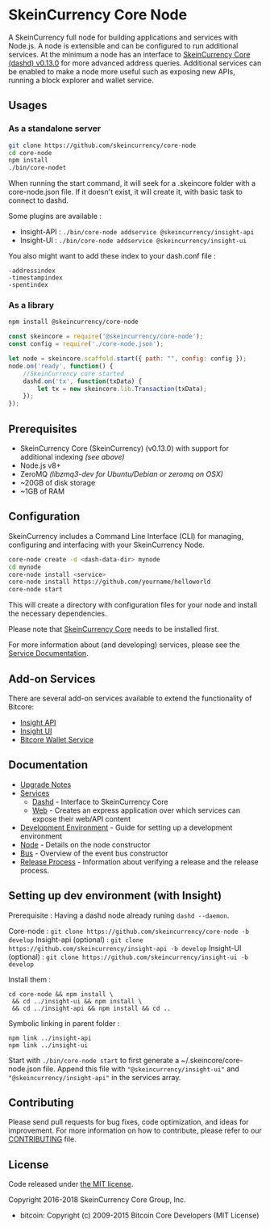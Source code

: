 SkeinCurrency Core Node
============

A SkeinCurrency full node for building applications and services with Node.js. A node is extensible and can be configured to run additional services. At the minimum a node has an interface to [SkeinCurrency Core (dashd) v0.13.0](https://github.com/dashpay/dash/tree/v0.13.0.x) for more advanced address queries. Additional services can be enabled to make a node more useful such as exposing new APIs, running a block explorer and wallet service.

## Usages

### As a standalone server

```bash
git clone https://github.com/skeincurrency/core-node
cd core-node
npm install
./bin/core-nodet
```

When running the start command, it will seek for a .skeincore folder with a core-node.json file.
If it doesn't exist, it will create it, with basic task to connect to dashd.

Some plugins are available :

- Insight-API : `./bin/core-node addservice @skeincurrency/insight-api`
- Insight-UI : `./bin/core-node addservice @skeincurrency/insight-ui`

You also might want to add these index to your dash.conf file :
```
-addressindex
-timestampindex
-spentindex
```

### As a library

```bash
npm install @skeincurrency/core-node
```

```javascript
const skeincore = require('@skeincurrency/core-node');
const config = require('./core-node.json');

let node = skeincore.scaffold.start({ path: "", config: config });
node.on('ready', function() {
    //SkeinCurrency core started
    dashd.on('tx', function(txData) {
        let tx = new skeincore.lib.Transaction(txData);
    });
});
```

## Prerequisites

- SkeinCurrency Core (SkeinCurrency) (v0.13.0) with support for additional indexing *(see above)*
- Node.js v8+
- ZeroMQ *(libzmq3-dev for Ubuntu/Debian or zeromq on OSX)*
- ~20GB of disk storage
- ~1GB of RAM

## Configuration

SkeinCurrency includes a Command Line Interface (CLI) for managing, configuring and interfacing with your SkeinCurrency Node.

```bash
core-node create -d <dash-data-dir> mynode
cd mynode
core-node install <service>
core-node install https://github.com/yourname/helloworld
core-node start
```

This will create a directory with configuration files for your node and install the necessary dependencies.

Please note that [SkeinCurrency Core](https://github.com/dashpay/dash/tree/master) needs to be installed first.

For more information about (and developing) services, please see the [Service Documentation](docs/services.md).

## Add-on Services

There are several add-on services available to extend the functionality of Bitcore:

- [Insight API](https://github.com/dashevo/insight-api/tree/master)
- [Insight UI](https://github.com/dashevo/insight-ui/tree/master)
- [Bitcore Wallet Service](https://github.com/dashevo/skeincore-wallet-service/tree/master)

## Documentation

- [Upgrade Notes](docs/upgrade.md)
- [Services](docs/services.md)
  - [Dashd](docs/services/dashd.md) - Interface to SkeinCurrency Core
  - [Web](docs/services/web.md) - Creates an express application over which services can expose their web/API content
- [Development Environment](docs/development.md) - Guide for setting up a development environment
- [Node](docs/node.md) - Details on the node constructor
- [Bus](docs/bus.md) - Overview of the event bus constructor
- [Release Process](docs/release.md) - Information about verifying a release and the release process.


## Setting up dev environment (with Insight)

Prerequisite : Having a dashd node already runing `dashd --daemon`.

Core-node : `git clone https://github.com/skeincurrency/core-node -b develop`
Insight-api (optional) : `git clone https://github.com/skeincurrency/insight-api -b develop`
Insight-UI (optional) : `git clone https://github.com/skeincurrency/insight-ui -b develop`

Install them :
```
cd core-node && npm install \
 && cd ../insight-ui && npm install \
 && cd ../insight-api && npm install && cd ..
```

Symbolic linking in parent folder :
```
npm link ../insight-api
npm link ../insight-ui
```

Start with `./bin/core-node start` to first generate a ~/.skeincore/core-node.json file.
Append this file with `"@skeincurrency/insight-ui"` and `"@skeincurrency/insight-api"` in the services array.

## Contributing

Please send pull requests for bug fixes, code optimization, and ideas for improvement. For more information on how to contribute, please refer to our [CONTRIBUTING](https://github.com/dashevo/skeincore/blob/master/CONTRIBUTING.md) file.

## License

Code released under [the MIT license](https://github.com/skeincurrency/core-node/blob/master/LICENSE).

Copyright 2016-2018 SkeinCurrency Core Group, Inc.

- bitcoin: Copyright (c) 2009-2015 Bitcoin Core Developers (MIT License)
